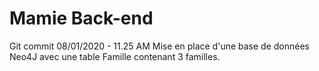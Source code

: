 # Mamie Back-end

Git commit 08/01/2020 - 11.25 AM 
	Mise en place d'une base de données Neo4J avec une table Famille contenant 3 familles.